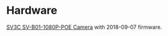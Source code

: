 # Hardware

[SV3C SV-B01-1080P-POE Camera](https://www.amazon.com/gp/product/B01G1U4MVA) with 2018-09-07 firmware.

